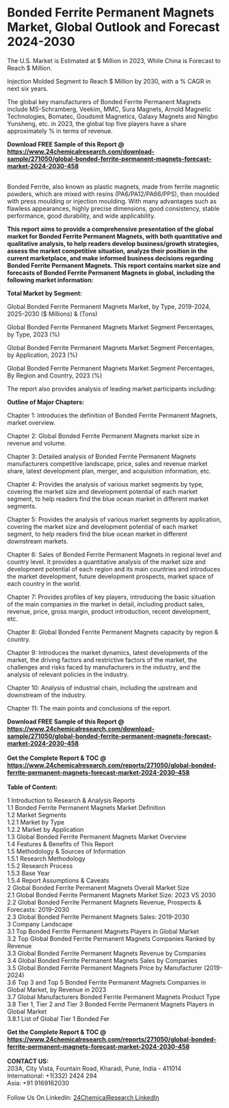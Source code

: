 <h1>Bonded Ferrite Permanent Magnets Market, Global Outlook and Forecast 2024-2030</h1><p>
The U.S. Market is Estimated at $ Million in 2023, While China is Forecast to Reach $ Million.</p><p>
Injection Molded Segment to Reach $ Million by 2030, with a % CAGR in next six years.</p><p>
The global key manufacturers of Bonded Ferrite Permanent Magnets include MS-Schramberg, Veekim, MMC, Sura Magnets, Arnold Magnetic Technologies, Bomatec, Goudsmit Magnetics, Galaxy Magnets and Ningbo Yunsheng, etc. in 2023, the global top five players have a share approximately % in terms of revenue.</p><div><b>Download FREE Sample of this Report @ 
            <a href="https://www.24chemicalresearch.com/download-sample/271050/global-bonded-ferrite-permanent-magnets-forecast-market-2024-2030-458">
            https://www.24chemicalresearch.com/download-sample/271050/global-bonded-ferrite-permanent-magnets-forecast-market-2024-2030-458</a></b></div><br><p>
Bonded Ferrite, also known as plastic magnets, made from ferrite magnetic powders, which are mixed with resins (PA6/PA12/PA66/PPS), then moulded with press moulding or injection moulding. With many advantages such as flawless appearances, highly precise dimensions, good consistency, stable performance, good durability, and wide applicability.</p><p>
<strong>This report aims to provide a comprehensive presentation of the global market for Bonded Ferrite Permanent Magnets, with both quantitative and qualitative analysis, to help readers develop business/growth strategies, assess the market competitive situation, analyze their position in the current marketplace, and make informed business decisions regarding Bonded Ferrite Permanent Magnets. This report contains market size and forecasts of Bonded Ferrite Permanent Magnets in global, including the following market information:</strong>
</p><p>
<strong>Total Market by Segment:</strong></p><p>
Global Bonded Ferrite Permanent Magnets Market, by Type, 2019-2024, 2025-2030 ($ Millions) &amp; (Tons)</p><p>
Global Bonded Ferrite Permanent Magnets Market Segment Percentages, by Type, 2023 (%)</p><p>
</p><p>
Global Bonded Ferrite Permanent Magnets Market Segment Percentages, by Application, 2023 (%)</p><p>
</p><p>
Global Bonded Ferrite Permanent Magnets Market Segment Percentages, By Region and Country, 2023 (%)</p><p>
</p><p>
The report also provides analysis of leading market participants including:</p><p>
</p><p>
</p><p>
</p><p><strong>Outline of Major Chapters:</strong></p><p>
</p><p>Chapter 1: Introduces the definition of Bonded Ferrite Permanent Magnets, market overview.</p><p>
Chapter 2: Global Bonded Ferrite Permanent Magnets market size in revenue and volume.</p><p>
Chapter 3: Detailed analysis of Bonded Ferrite Permanent Magnets manufacturers competitive landscape, price, sales and revenue market share, latest development plan, merger, and acquisition information, etc.</p><p>
Chapter 4: Provides the analysis of various market segments by type, covering the market size and development potential of each market segment, to help readers find the blue ocean market in different market segments.</p><p>
Chapter 5: Provides the analysis of various market segments by application, covering the market size and development potential of each market segment, to help readers find the blue ocean market in different downstream markets.</p><p>
Chapter 6: Sales of Bonded Ferrite Permanent Magnets in regional level and country level. It provides a quantitative analysis of the market size and development potential of each region and its main countries and introduces the market development, future development prospects, market space of each country in the world.</p><p>
Chapter 7: Provides profiles of key players, introducing the basic situation of the main companies in the market in detail, including product sales, revenue, price, gross margin, product introduction, recent development, etc.</p><p>
Chapter 8: Global Bonded Ferrite Permanent Magnets capacity by region &amp; country.</p><p>
Chapter 9: Introduces the market dynamics, latest developments of the market, the driving factors and restrictive factors of the market, the challenges and risks faced by manufacturers in the industry, and the analysis of relevant policies in the industry.</p><p>
Chapter 10: Analysis of industrial chain, including the upstream and downstream of the industry.</p><p>
Chapter 11: The main points and conclusions of the report.</p><div><b>Download FREE Sample of this Report @ 
            <a href="https://www.24chemicalresearch.com/download-sample/271050/global-bonded-ferrite-permanent-magnets-forecast-market-2024-2030-458">
            https://www.24chemicalresearch.com/download-sample/271050/global-bonded-ferrite-permanent-magnets-forecast-market-2024-2030-458</a></b></div><br><div><b>Get the Complete Report & TOC @ 
            <a href="https://www.24chemicalresearch.com/reports/271050/global-bonded-ferrite-permanent-magnets-forecast-market-2024-2030-458">
            https://www.24chemicalresearch.com/reports/271050/global-bonded-ferrite-permanent-magnets-forecast-market-2024-2030-458</a></b></div><br>
            <b>Table of Content:</b><p>1 Introduction to Research & Analysis Reports<br />
    1.1 Bonded Ferrite Permanent Magnets Market Definition<br />
    1.2 Market Segments<br />
        1.2.1 Market by Type<br />
        1.2.2 Market by Application<br />
    1.3 Global Bonded Ferrite Permanent Magnets Market Overview<br />
    1.4 Features & Benefits of This Report<br />
    1.5 Methodology & Sources of Information<br />
        1.5.1 Research Methodology<br />
        1.5.2 Research Process<br />
        1.5.3 Base Year<br />
        1.5.4 Report Assumptions & Caveats<br />
2 Global Bonded Ferrite Permanent Magnets Overall Market Size<br />
    2.1 Global Bonded Ferrite Permanent Magnets Market Size: 2023 VS 2030<br />
    2.2 Global Bonded Ferrite Permanent Magnets Revenue, Prospects & Forecasts: 2019-2030<br />
    2.3 Global Bonded Ferrite Permanent Magnets Sales: 2019-2030<br />
3 Company Landscape<br />
    3.1 Top Bonded Ferrite Permanent Magnets Players in Global Market<br />
    3.2 Top Global Bonded Ferrite Permanent Magnets Companies Ranked by Revenue<br />
    3.3 Global Bonded Ferrite Permanent Magnets Revenue by Companies<br />
    3.4 Global Bonded Ferrite Permanent Magnets Sales by Companies<br />
    3.5 Global Bonded Ferrite Permanent Magnets Price by Manufacturer (2019-2024)<br />
    3.6 Top 3 and Top 5 Bonded Ferrite Permanent Magnets Companies in Global Market, by Revenue in 2023<br />
    3.7 Global Manufacturers Bonded Ferrite Permanent Magnets Product Type<br />
    3.8 Tier 1, Tier 2 and Tier 3 Bonded Ferrite Permanent Magnets Players in Global Market<br />
        3.8.1 List of Global Tier 1 Bonded Fer</p><div><b>Get the Complete Report & TOC @ 
            <a href="https://www.24chemicalresearch.com/reports/271050/global-bonded-ferrite-permanent-magnets-forecast-market-2024-2030-458">
            https://www.24chemicalresearch.com/reports/271050/global-bonded-ferrite-permanent-magnets-forecast-market-2024-2030-458</a></b></div><br><b>CONTACT US:</b><br>
            203A, City Vista, Fountain Road, Kharadi, Pune, India - 411014<br>
            International: +1(332) 2424 294<br>
            Asia: +91 9169162030 <br><br>
            Follow Us On LinkedIn: <a href="https://www.linkedin.com/company/24chemicalresearch/">24ChemicalResearch LinkedIn</a>
